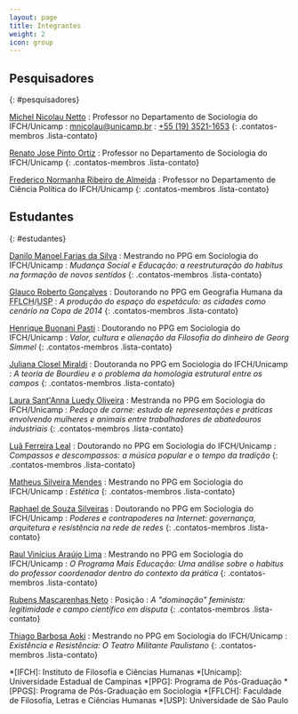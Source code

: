 ```yaml
---
layout: page
title: Integrantes
weight: 2
icon: group
---
```


## Pesquisadores
{: #pesquisadores}

[Michel Nicolau Netto](//lattes.cnpq.br/8800427022722082)
: <i class="fa fa-university" title="Posição"></i> Professor no
  Departamento de Sociologia do IFCH/Unicamp
: <i class="fa fa-envelope" title="Email"></i> <mnicolau@unicamp.br>
: <i class="fa fa-phone" title="Telefone"></i> [+55 (19)
3521-1653](tel:+551935211653)
{: .contatos-membros .lista-contato}

[Renato Jose Pinto Ortiz](//lattes.cnpq.br/8800427022722082)
: <i class="fa fa-university" title="Posição"></i> Professor no Departamento de Sociologia do IFCH/Unicamp
{: .contatos-membros .lista-contato}

[Frederico Normanha Ribeiro de Almeida](//lattes.cnpq.br/3248067565648091)
: <i class="fa fa-university" title="Posição"></i> Professor no Departamento de Ciência Política do IFCH/Unicamp
{: .contatos-membros .lista-contato}

## Estudantes 
{: #estudantes}

[Danilo Manoel Farias da Silva](<//lattes.cnpq.br/2142010131900710>)
: <i class="fa fa-university" title="Posição"></i> Mestrando no PPG em Sociologia do IFCH/Unicamp
: <i class="fa fa-flask" title="Tema/Área de trabalho"></i> *Mudança Social e Educação: a reestruturação do habitus na formação de novos sentidos*
{: .contatos-membros .lista-contato}

[Glauco Roberto Gonçalves](//lattes.cnpq.br/3347218484822776)
: <i class="fa fa-university" title="Posição"></i> Doutorando no PPG em Geografia Humana da <abbr title="Faculdade de Filosofia, Letras e Ciências Humanas">FFLCH</abbr>/<abbr title="Universidade de São Paulo">USP</abbr>
: <i class="fa fa-flask" title="Tema/Área de trabalho"></i>*A produção do espaço do espetáculo: as cidades como cenário na Copa de 2014*
{: .contatos-membros .lista-contato}

[Henrique Buonani Pasti](//lattes.cnpq.br/8536408943325772)
: <i class="fa fa-university" title="Posição"></i> Doutorando no PPG em Sociologia do IFCH/Unicamp
: <i class="fa fa-flask" title="Tema/Área de trabalho"></i> *Valor, cultura e alienação da Filosofia do dinheiro de Georg Simmel*
{: .contatos-membros .lista-contato}

[Juliana Closel Miraldi](//lattes.cnpq.br/9856019189636669)
: <i class="fa fa-university" title="Posição"></i> Doutoranda no PPG em Sociologia do IFCH/Unicamp
: <i class="fa fa-flask" title="Tema/Área de trabalho"></i> *A teoria de Bourdieu e o problema da homologia estrutural entre os campos*
{: .contatos-membros .lista-contato}

[Laura Sant'Anna Luedy Oliveira](//lattes.cnpq.br/3290983330003250)
: <i class="fa fa-university" title="Posição"></i> Mestranda no PPG em Sociologia do IFCH/Unicamp
: <i class="fa fa-flask" title="Tema/Área de trabalho"></i> *Pedaço de carne: estudo de representações e práticas envolvendo mulheres e animais entre trabalhadores de abatedouros industriais*
{: .contatos-membros .lista-contato}

[Luã Ferreira Leal](//lattes.cnpq.br/1416767402474092)
: <i class="fa fa-university" title="Posição"></i> Doutorando no PPG em Sociologia do IFCH/Unicamp
: <i class="fa fa-flask" title="Tema/Área de trabalho"></i> *Compassos e descompassos: a música popular e o tempo da tradição*
{: .contatos-membros .lista-contato}

[Matheus Silveira Mendes](//lattes.cnpq.br/3005118664816021)
: <i class="fa fa-university" title="Posição"></i> Mestrando no PPG em Sociologia do IFCH/Unicamp
: <i class="fa fa-flask" title="Tema/Área de trabalho"></i> *Estética*
{: .contatos-membros .lista-contato}

[Raphael de Souza Silveiras](//lattes.cnpq.br/3005118664816021)
: <i class="fa fa-university" title="Posição"></i> Doutorando no PPG em Sociologia do IFCH/Unicamp
: <i class="fa fa-flask" title="Tema/Área de trabalho"></i> *Poderes e contrapoderes na Internet: governança, arquitetura e resistência na rede de redes*
{: .contatos-membros .lista-contato}

[Raul Vinícius Araújo Lima](//lattes.cnpq.br/6652332407827829)
: <i class="fa fa-university" title="Posição"></i> Mestrando no PPG em Sociologia do IFCH/Unicamp
: <i class="fa fa-flask" title="Tema/Área de trabalho"></i> *O Programa Mais Educação: Uma análise sobre o habitus do professor coordenador dentro do contexto da prática*
{: .contatos-membros .lista-contato}

[Rubens Mascarenhas Neto](//lattes.cnpq.br/1066429066482576)
: <i class="fa fa-university" title="Posição"></i> Posição
: <i class="fa fa-flask" title="Tema/Área de trabalho"></i> *A
"dominação" feminista: legitimidade e campo científico em disputa*
{: .contatos-membros .lista-contato}

[Thiago Barbosa Aoki](//lattes.cnpq.br/6210376076529453)
: <i class="fa fa-university" title="Posição"></i> Mestrando no PPG em Sociologia do IFCH/Unicamp
: <i class="fa fa-flask" title="Tema/Área de trabalho"></i> *Existência e Resistência: O Teatro Militante Paulistano*
{: .contatos-membros .lista-contato}


<!-- Abbr's -->
*[IFCH]:    Instituto de Filosofia e Ciências Humanas
*[Unicamp]: Universidade Estadual de Campinas
*[PPG]:     Programa de Pós-Graduação
*[PPGS]:    Programa de Pós-Graduação em Sociologia
*[FFLCH]:   Faculdade de Filosofia, Letras e Ciências Humanas
*[USP]:     Universidade de São Paulo
